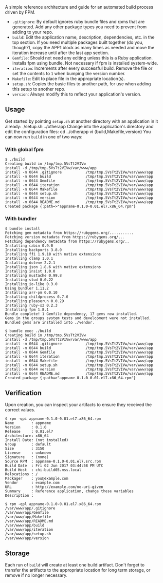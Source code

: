 A simple reference architecture and guide for an automated build process driven by FPM.

* `.gitignore`: By default ignores ruby bundle files and rpms that are generated. Add any other package types you need to prevent from adding to your repo.
* `build`: Edit the application name, description, dependencies, etc. in the top section. If you need multiple packages built together (do you, though?), copy the APP1 block as many times as needed and move the iteration increase until after the last app section.
* `Gemfile`: Should not need any editing unless this is a Ruby application. Installs fpm using bundle. Not necessary if fpm is installed system-wide.
* `iteration`: Increments after every successful build. Remove the file or set the contents to `1` when bumping the version number.
* `Makefile`: Edit to place file in the appropriate location(s).
* `setup.sh`: Copies the basic files to another path, for use when adding this setup to another repo.
* `version`: Always modify this to reflect your application's version.

## Usage
Get started by pointing `setup.sh` at another directory with an application in it already:
    ./setup.sh ../otherapp
Change into the application's directory and edit the configuration files:
    cd ../otherapp
    vi {build,Makefile,version}
You can now run `build` in one of two ways:
### With global fpm
```
$ ./build
Creating build in /tmp/tmp.5VsTt2VIVw
install -d /tmp/tmp.5VsTt2VIVw/var/www/app
install -m 0644 .gitignore           /tmp/tmp.5VsTt2VIVw/var/www/app
install -m 0644 build                /tmp/tmp.5VsTt2VIVw/var/www/app
install -m 0644 Gemfile              /tmp/tmp.5VsTt2VIVw/var/www/app
install -m 0644 iteration            /tmp/tmp.5VsTt2VIVw/var/www/app
install -m 0644 Makefile             /tmp/tmp.5VsTt2VIVw/var/www/app
install -m 0644 setup.sh             /tmp/tmp.5VsTt2VIVw/var/www/app
install -m 0644 version              /tmp/tmp.5VsTt2VIVw/var/www/app
install -m 0644 README.md            /tmp/tmp.5VsTt2VIVw/var/www/app
Created package {:path=>"appname-0.1.0-0.01.el7.x86_64.rpm"}
```

### With bundler
```
$ bundle install
Fetching gem metadata from https://rubygems.org/...........
Fetching version metadata from https://rubygems.org/...
Fetching dependency metadata from https://rubygems.org/..
Installing cabin 0.9.0
Installing backports 3.8.0
Installing ffi 1.9.18 with native extensions
Installing clamp 1.0.1
Installing dotenv 2.2.1
Installing json 1.8.6 with native extensions
Installing insist 1.0.0
Installing mustache 0.99.8
Installing stud 0.0.22
Installing io-like 0.3.0
Using bundler 1.11.2
Installing arr-pm 0.0.10
Installing childprocess 0.7.0
Installing pleaserun 0.0.29
Installing ruby-xz 0.2.3
Installing fpm 1.8.1
Bundle complete! 1 Gemfile dependency, 17 gems now installed.
Gems in the groups system_tests and development were not installed.
Bundled gems are installed into ./vendor.

$ bundle exec ./build
Creating build in /tmp/tmp.5VsTt2VIVw
install -d /tmp/tmp.5VsTt2VIVw/var/www/app
install -m 0644 .gitignore           /tmp/tmp.5VsTt2VIVw/var/www/app
install -m 0644 build                /tmp/tmp.5VsTt2VIVw/var/www/app
install -m 0644 Gemfile              /tmp/tmp.5VsTt2VIVw/var/www/app
install -m 0644 iteration            /tmp/tmp.5VsTt2VIVw/var/www/app
install -m 0644 Makefile             /tmp/tmp.5VsTt2VIVw/var/www/app
install -m 0644 setup.sh             /tmp/tmp.5VsTt2VIVw/var/www/app
install -m 0644 version              /tmp/tmp.5VsTt2VIVw/var/www/app
install -m 0644 README.md            /tmp/tmp.5VsTt2VIVw/var/www/app
Created package {:path=>"appname-0.1.0-0.01.el7.x86_64.rpm"}
```

## Verification
Upon creation, you can inspect your artifacts to ensure they received the correct values.
```
$ rpm -qpi appname-0.1.0-0.01.el7.x86_64.rpm
Name        : appname
Version     : 0.1.0
Release     : 0.01.el7
Architecture: x86_64
Install Date: (not installed)
Group       : default
Size        : 3150
License     : unknown
Signature   : (none)
Source RPM  : appname-0.1.0-0.01.el7.src.rpm
Build Date  : Fri 02 Jun 2017 03:44:58 PM UTC
Build Host  : chi-build05.mss.local
Relocations : /
Packager    : you@example.com
Vendor      : example.com
URL         : http://example.com/no-uri-given
Summary     : Reference application, change these variables
Description :

$ rpm -qpl appname-0.1.0-0.01.el7.x86_64.rpm
/var/www/app/.gitignore
/var/www/app/Gemfile
/var/www/app/Makefile
/var/www/app/README.md
/var/www/app/build
/var/www/app/iteration
/var/www/app/setup.sh
/var/www/app/version
```

## Storage
Each run of `build` will create at least one build artifact. Don't forget to transfer the artifacts to the appropriate location for long term storage, or remove if no longer necessary.
